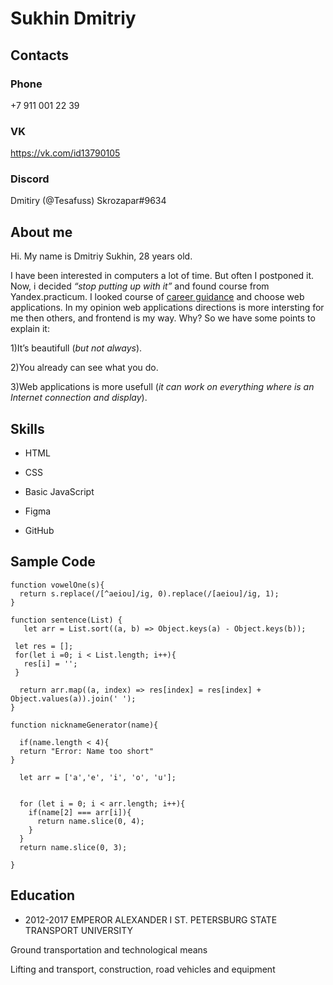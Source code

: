 # Sukhin Dmitriy

## Contacts
### Phone 
+7 911 001 22 39
### VK
https://vk.com/id13790105

### Discord
Dmitiry (@Tesafuss)
Skrozapar#9634

## About me
Hi. My name is Dmitriy Sukhin, 28 years old.

I have been interested in computers a lot of time. But often I postponed it. Now, i decided *“stop putting up with it”* and found course from Yandex.practicum. I looked course of [career guidance](https://practicum.yandex.ru/start-in-programming/) and choose web applications.
In my opinion web applications directions is more intersting for me then others, and frontend is my way. Why? So we have some points to explain it:

1)It’s beautifull (*but not always*).

2)You already can see what you do.

3)Web applications is more usefull (*it can work on everything where is an Internet connection and display*). 

## Skills

* HTML

* CSS

* Basic JavaScript

* Figma

* GitHub

## Sample Code

```
function vowelOne(s){
  return s.replace(/[^aeiou]/ig, 0).replace(/[aeiou]/ig, 1);
}
```

```
function sentence(List) {
   let arr = List.sort((a, b) => Object.keys(a) - Object.keys(b));
 
 let res = [];
 for(let i =0; i < List.length; i++){
   res[i] = '';
 }
  
  return arr.map((a, index) => res[index] = res[index] + Object.values(a)).join(' ');
}
```

```
function nicknameGenerator(name){
  
  if(name.length < 4){
  return "Error: Name too short"
}
  
  let arr = ['a','e', 'i', 'o', 'u'];

  
  for (let i = 0; i < arr.length; i++){
    if(name[2] === arr[i]){
      return name.slice(0, 4);
    }
  }
  return name.slice(0, 3);

}
```

## Education

* 2012-2017 EMPEROR ALEXANDER I ST. PETERSBURG STATE TRANSPORT UNIVERSITY

Ground transportation and technological means

Lifting and transport, construction, road vehicles and equipment